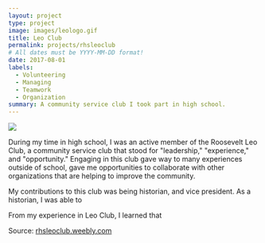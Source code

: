 ```yaml
---
layout: project
type: project
image: images/leologo.gif
title: Leo Club
permalink: projects/rhsleoclub
# All dates must be YYYY-MM-DD format!
date: 2017-08-01
labels:
  - Volunteering
  - Managing
  - Teamwork
  - Organization
summary: A community service club I took part in high school.
---
```

<img class="ui medium right floated rounded image" src="../images/vacay-home-page.png">

During my time in high school, I was an active member of the Roosevelt Leo Club, a community service club that stood for "leadership," "experience," and "opportunity." Engaging in this club gave way to many experiences outside of school, gave me opportunities to collaborate with other organizations that are helping to improve the community.

My contributions to this club was being historian, and vice president. As a  historian, I was able to 

From my experience in Leo Club, I learned that 


Source: <a href="https://rhsleoclub.weebly.com/">rhsleoclub.weebly.com</a>

